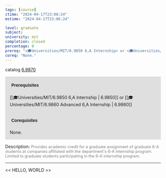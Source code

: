 ```yaml
---
tags: [course]
ctime: "2024-04-17T23:06:24"
mstime: "2024-04-17T23:06:24"

level: graduate
subject: 
university: mit
completion: closed
percentage: 0
prereq: "<🎓Universities/MIT/6.9850 6,A Internship> or <🎓Universities/MIT/6.9860 Advanced 6,A Internship>"
coreq: "None."
---
```


catalog [6.9870](http://student.mit.edu/catalog/m6e.html#6.9870)

<span style="display: block; padding: 15px; background-color: rgb(100, 100, 100, 0.2);"><font id="m_prereq3461_0" style="display: block; font-family: Arial, sans-serif; font-weight: bold; padding: 5px">Prerequisites</font><br><span id="prereq3461_0">[[🎓Universities/MIT/6.9850 6,A Internship | 6.9850]] or [[🎓Universities/MIT/6.9860 Advanced 6,A Internship | 6.9860]]</span></span>
<span style="display: block; padding: 15px; background-color: rgb(100, 100, 100, 0.2);"><font id="m_coreq3461_0" style="display: block; font-family: Arial, sans-serif; font-weight: bold; padding: 5px">Corequisites</font><br><span id="coreq3461_0">None.</span></span>

<font style="">Description:</font>
<font style="color: grey; font-size: 0.8rem;">Provides academic credit for a graduate assignment of graduate 6-A students at companies affiliated with the department's 6-A internship program. Limited to graduate students participating in the 6-A internship program.</font>



---

<< HELLO, WORLD >>
